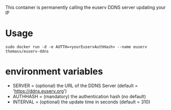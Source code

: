 This container is permanently calling the euserv DDNS server updating your IP

# Usage

```
sudo docker run -d -e AUTTH=<yourEuservAuthHash> --name euserv thomass/euserv-ddns
```

# environment variables

* SERVER    = (optional) the URL of the DDNS Server (default = 'https://ddns.euserv.org')
* AUTHHASH  = (mandatory) the authentication hash (no default)
* INTERVAL  = (optional) the update time in seconds (default = 310)
